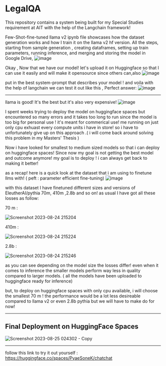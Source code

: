# LegalQA
This repository contains a system being built for my Special Studies requirement at AIT with the help of the Langchain framework!

Few-Shot-fine-tuned llama v2 ipynb file showcases how the dataset generation works and how I train it on the llama v2 hf version. All the steps, starting from sample generation , creating dataframes, setting up train parameters, running inference, and merging and storing the model in Google Drive,
   ![image](https://github.com/soneeee22000/LegalQA/assets/109932809/a3133a4c-33ae-428f-b87b-e9807e70f9bf)

Okay , Now that we have our model! let's upload it on Huggingface so that I can use it easily and will make it opensource since others can,also
 ![image](https://github.com/soneeee22000/LegalQA/assets/109932809/6747b5f6-4673-48ec-8514-b55d6ac19f1a)

put in the best system-prompt that describes your model ! and voila with the help of langchain we can test it out like this , Perfect answer:
![image](https://github.com/soneeee22000/LegalQA/assets/109932809/88cd3bed-94d9-4b97-b9a1-c5c9f06253cf)

----

llama is good! It's the best but it's also very expensive!
![image](https://github.com/soneeee22000/LegalQA/assets/109932809/05082c8f-26e6-4c4e-881f-76cd6ce470d0)

   I spent weeks trying to deploy the model on huggingface spaces but encountered so many errors and it takes too long to run since the model is too big for personal use ! it's meant for commerical use! me running on just only cpu exhuast every compute units i have in store! so i have to unfortunately give up on this approach .( i will come back around solving this problem in my Masters' Thesis )

   Now i have looked for smallest to medium sized models so that i can deploy on huggingface spaces! Since now my goal is not getting the best model and outcome anymore! my goal is to deploy ! i can always get back to making it better!

   as a recap! here is a quick look at the dataset that i am using to finetune llms with! ( peft : parameter efficient fine-tuning)
   ![image](https://github.com/soneeee22000/LegalQA/assets/109932809/15fcb4b6-6b9b-4b6a-8915-aeab076c768a)

with this dataset I have finetuned different sizes and versions of EleutherAI/pythia 70m, 410m ,2.8b and so on! as usual I have got all these losses as follow:


70 m : 

![Screenshot 2023-08-24 215204](https://github.com/soneeee22000/LegalQA/assets/109932809/c576be25-d9ea-4074-8e1c-4b70fd327eca)

410m : 

![Screenshot 2023-08-24 215224](https://github.com/soneeee22000/LegalQA/assets/109932809/9a8deb52-d88f-4e04-9b71-26f7fac1d33b)

2.8b : 

![Screenshot 2023-08-24 215246](https://github.com/soneeee22000/LegalQA/assets/109932809/40b65b73-4f3c-412c-a5c0-6596bf2d1151)

as you can see depending on the model size the losses differ! even when it comes to inference the smaller models perform way less in quality compared to larger models. ( all the models have been uploaded to huggingface ready for inference)

but, to deploy on huggingface spaces with only cpu available, i will choose the smallest 70 m ! the performance would be a lot less desireable compared to llama v2 or even 2.8b pythia but we will have to make do for now!

----
Final Deployment on HuggingFace Spaces 
---


![Screenshot 2023-08-25 024302 - Copy](https://github.com/soneeee22000/LegalQA/assets/109932809/92672f48-e207-4d54-86db-ce6deae44792)




---

follow this link to try it out yourself :  https://huggingface.co/spaces/PyaeSoneK/chatchat












   
